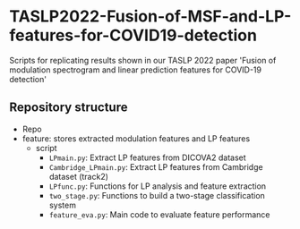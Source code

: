 # TASLP2022-Fusion-of-MSF-and-LP-features-for-COVID19-detection
Scripts for replicating results shown in our TASLP 2022 paper 'Fusion of modulation spectrogram and linear prediction features for COVID-19 detection'

## Repository structure
- Repo <br />
- feature: stores extracted modulation features and LP features <br />
  - script <br />
    - ```LPmain.py```: Extract LP features from DICOVA2 dataset <br />
    - ```Cambridge_LPmain.py```: Extract LP features from Cambridge dataset (track2) <br />
    - ```LPfunc.py```: Functions for LP analysis and feature extraction <br />
    - ```two_stage.py```: Functions to build a two-stage classification system <br />
    - ```feature_eva.py```: Main code to evaluate feature performance <br />
